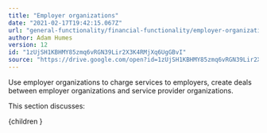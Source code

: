 ```yaml
---
title: "Employer organizations"
date: "2021-02-17T19:42:15.067Z"
url: "general-functionality/financial-functionality/employer-organizations.html"
author: Adam Humes
version: 12
id: "1zUjSH1KBHMY85zmq6vRGN39Lir2X3K4RMjXq6UgGBvI"
source: "https://drive.google.com/open?id=1zUjSH1KBHMY85zmq6vRGN39Lir2X3K4RMjXq6UgGBvI"
---
```

Use employer organizations to charge services to employers, create deals between employer organizations and service provider organizations.

This section discusses:

{children }

